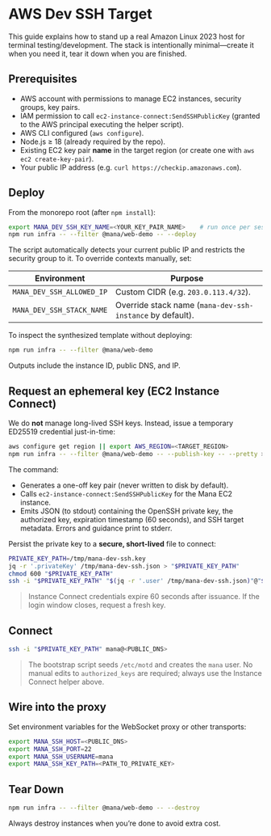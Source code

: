 # AWS Dev SSH Target

This guide explains how to stand up a real Amazon Linux 2023 host for terminal testing/development. The stack is intentionally minimal—create it when you need it, tear it down when you are finished.

## Prerequisites
- AWS account with permissions to manage EC2 instances, security groups, key pairs.
- IAM permission to call `ec2-instance-connect:SendSSHPublicKey` (granted to the AWS principal executing the helper script).
- AWS CLI configured (`aws configure`).
- Node.js ≥ 18 (already required by the repo).
- Existing EC2 key pair **name** in the target region (or create one with `aws ec2 create-key-pair`).
- Your public IP address (e.g. `curl https://checkip.amazonaws.com`).

## Deploy
From the monorepo root (after `npm install`):

```bash
export MANA_DEV_SSH_KEY_NAME=<YOUR_KEY_PAIR_NAME>    # run once per session
npm run infra -- --filter @mana/web-demo -- --deploy
```

The script automatically detects your current public IP and restricts the security group to it. To override contexts manually, set:

| Environment | Purpose |
| --- | --- |
| `MANA_DEV_SSH_ALLOWED_IP` | Custom CIDR (e.g. `203.0.113.4/32`). |
| `MANA_DEV_SSH_STACK_NAME` | Override stack name (`mana-dev-ssh-instance` by default). |

To inspect the synthesized template without deploying:

```bash
npm run infra -- --filter @mana/web-demo
```

Outputs include the instance ID, public DNS, and IP.

## Request an ephemeral key (EC2 Instance Connect)
We do **not** manage long-lived SSH keys. Instead, issue a temporary ED25519 credential just-in-time:

```bash
aws configure get region || export AWS_REGION=<TARGET_REGION>
npm run infra -- --filter @mana/web-demo -- --publish-key -- --pretty > /tmp/mana-dev-ssh.json
```

The command:
- Generates a one-off key pair (never written to disk by default).
- Calls `ec2-instance-connect:SendSSHPublicKey` for the Mana EC2 instance.
- Emits JSON (to stdout) containing the OpenSSH private key, the authorized key, expiration timestamp (60 seconds), and SSH target metadata. Errors and guidance print to stderr.

Persist the private key to a **secure, short-lived** file to connect:

```bash
PRIVATE_KEY_PATH=/tmp/mana-dev-ssh.key
jq -r '.privateKey' /tmp/mana-dev-ssh.json > "$PRIVATE_KEY_PATH"
chmod 600 "$PRIVATE_KEY_PATH"
ssh -i "$PRIVATE_KEY_PATH" "$(jq -r '.user' /tmp/mana-dev-ssh.json)"@"$(jq -r '.publicDnsName' /tmp/mana-dev-ssh.json)"
```

> Instance Connect credentials expire 60 seconds after issuance. If the login window closes, request a fresh key.

## Connect
```bash
ssh -i "$PRIVATE_KEY_PATH" mana@<PUBLIC_DNS>
```

> The bootstrap script seeds `/etc/motd` and creates the `mana` user. No manual edits to `authorized_keys` are required; always use the Instance Connect helper above.

## Wire into the proxy
Set environment variables for the WebSocket proxy or other transports:

```bash
export MANA_SSH_HOST=<PUBLIC_DNS>
export MANA_SSH_PORT=22
export MANA_SSH_USERNAME=mana
export MANA_SSH_KEY_PATH=<PATH_TO_PRIVATE_KEY>
```

## Tear Down
```bash
npm run infra -- --filter @mana/web-demo -- --destroy
```

Always destroy instances when you’re done to avoid extra cost.
